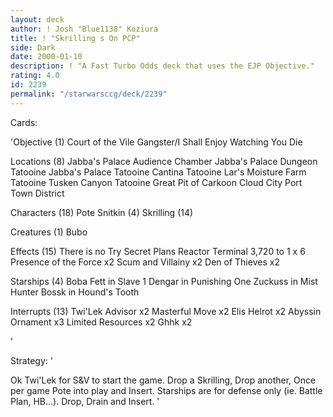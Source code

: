 ```yaml
---
layout: deck
author: ! Josh "Blue1138" Koziura
title: ! "Skrilling s On PCP"
side: Dark
date: 2000-01-10
description: ! "A Fast Turbo Odds deck that uses the EJP Objective."
rating: 4.0
id: 2239
permalink: "/starwarsccg/deck/2239"
---
```

Cards: 

'Objective (1)
Court of the Vile Gangster/I Shall Enjoy Watching You Die

Locations (8)
Jabba's Palace Audience Chamber
Jabba's Palace Dungeon
Tatooine Jabba's Palace
Tatooine Cantina
Tatooine Lar's Moisture Farm
Tatooine Tusken Canyon
Tatooine Great Pit of Carkoon
Cloud City Port Town District

Characters (18)
Pote Snitkin (4)
Skrilling (14)

Creatures (1)
Bubo

Effects (15)
There is no Try
Secret Plans
Reactor Terminal
3,720 to 1 x 6
Presence of the Force x2
Scum and Villainy x2
Den of Thieves x2

Starships (4)
Boba Fett in Slave 1
Dengar in Punishing One
Zuckuss in Mist Hunter
Bossk in Hound's Tooth

Interrupts (13)
Twi'Lek Advisor x2
Masterful Move x2
Elis Helrot x2
Abyssin Ornament x3
Limited Resources x2
Ghhk x2


'

Strategy: '

Ok Twi'Lek for S&V to start the game. Drop a Skrilling, Drop another, Once per game Pote into play and Insert. Starships are for defense only (ie. Battle Plan, HB...). Drop, Drain and Insert. '
